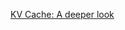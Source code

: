 [KV Cache: A deeper look](https://medium.com/@plienhar/llm-inference-series-4-kv-caching-a-deeper-look-4ba9a77746c8)
